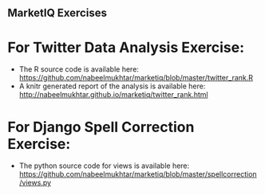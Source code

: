 ## MarketIQ Exercises ##

# For Twitter Data Analysis Exercise:
* The R source code is available here: 
https://github.com/nabeelmukhtar/marketiq/blob/master/twitter_rank.R
* A knitr generated report of the analysis is available here:
http://nabeelmukhtar.github.io/marketiq/twitter_rank.html
# For Django Spell Correction Exercise:
* The python source code for views is available here:
https://github.com/nabeelmukhtar/marketiq/blob/master/spellcorrection/views.py
